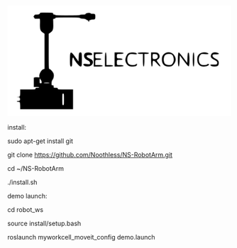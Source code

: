 ![logo](images/robot_icon_and_logo.jpg)

install:

sudo apt-get install git

git clone https://github.com/Noothless/NS-RobotArm.git

cd ~/NS-RobotArm

./install.sh

demo launch:

cd robot_ws

source install/setup.bash

roslaunch myworkcell_moveit_config demo.launch
